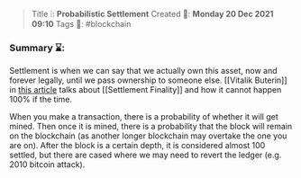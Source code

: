 > Title ❕: **Probabilistic Settlement**
> Created 📅: **Monday 20 Dec 2021 09:10**
  Tags 📎: #blockchain 

### Summary ⌛:
Settlement is when we can say that we actually own this asset, now and forever legally, until we pass ownership to someone else. [[Vitalik Buterin]] in [this article](https://blog.ethereum.org/2016/05/09/on-settlement-finality/) talks about [[Settlement Finality]] and how it cannot happen 100% if the time.

When you make a transaction, there is a probability of whether it will get mined. Then once it is mined, there is a probability that the block will remain on the blockchain (as another longer blockchain may overtake the one you are on). After the block is a certain depth, it is considered almost 100 settled, but there are cased where we may need to revert the ledger (e.g. 2010 bitcoin attack).